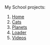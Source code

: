 My School projects:
1. <a href="https://illya-s.github.io/SCHOOL/test.htm" target="_blank">Home</a>
2. <a href="https://illya-s.github.io/SCHOOL/index.html" target="_blank">Cats</a>
3. <a href="https://illya-s.github.io/SCHOOL/planets.htm" target="_blank">Planets</a>
4. <a href="https://illya-s.github.io/SCHOOL/3103.htm" target="_blank">Loader</a>
5. <a href="https://illya-s.github.io/SCHOOL/video.htm" target="_blank">Videos</a>
